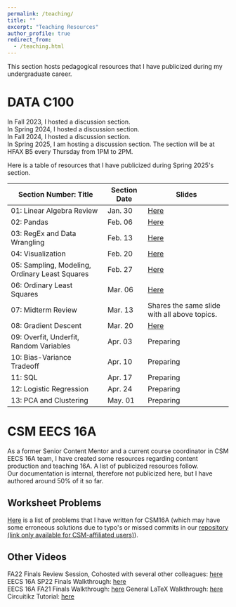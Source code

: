 ```yaml
---
permalink: /teaching/
title: ""
excerpt: "Teaching Resources"
author_profile: true
redirect_from: 
  - /teaching.html
---
```

This section hosts pedagogical resources that I have publicized during my undergraduate career.

DATA C100
======
In Fall 2023, I hosted a discussion section.\
In Spring 2024, I hosted a discussion section.\
In Fall 2024, I hosted a discussion section.\
In Spring 2025, I am hosting a discussion section. The section will be at HFAX B5 every Thursday from 1PM to 2PM.

Here is a table of resources that I have publicized during Spring 2025's section.

| Section Number: Title                          | Section Date | Slides                                                                                                       |
|------------------------------------------------|--------------|--------------------------------------------------------------------------------------------------------------|
| 01: Linear Algebra Review                      | Jan. 30        | [Here](https://1drv.ms/p/c/b131fdc900aa7401/ESQKGTeyfhlJg9sI_vrISUoBA9y0vZMwMjNU4FJI8wkJLg?e=aoiET1) |
| 02: Pandas                                     | Feb. 06        | [Here](https://1drv.ms/p/c/b131fdc900aa7401/EWYnfe7Hv_NKgevPDNoymysBVA1x2mHQ07koTKYbBDV2dA?e=Bhy2lr) |
| 03: RegEx and Data Wrangling                   | Feb. 13        | [Here](https://1drv.ms/p/c/b131fdc900aa7401/EWGikm4LzyFAoOd9jkEUWB4BrPEbIWiiVYiIESR-QKhW3A?e=yyuCli) |
| 04: Visualization                              | Feb. 20        | [Here](https://1drv.ms/p/c/b131fdc900aa7401/Ec64ZwAUzqpMnLGMVvLnkGABtkcdE1sbosiEDY3uGIiIBQ?e=3y5hPQ) |
| 05: Sampling, Modeling, Ordinary Least Squares | Feb. 27        | [Here](https://1drv.ms/p/c/b131fdc900aa7401/Eeq2LXbm789KoboT8SEZERIB0LHPP8WiZ4UePGZ6cYsY9Q?e=1Pj7Zd) |
| 06: Ordinary Least Squares                     | Mar. 06        | [Here](https://1drv.ms/p/c/b131fdc900aa7401/EcM8Gh2eZV9Ih5s9JpMJjUQBFkHAgmE-1z0gNT1vx1mDxw?e=nRhE1N) |
| 07: Midterm Review                             | Mar. 13        | Shares the same slide with all above topics. |
| 08: Gradient Descent                           | Mar. 20        | [Here](https://1drv.ms/p/c/b131fdc900aa7401/EcM8Gh2eZV9Ih5s9JpMJjUQBFkHAgmE-1z0gNT1vx1mDxw?e=nRhE1N) |
| 09: Overfit, Underfit, Random Variables        | Apr. 03        | Preparing |
| 10: Bias-Variance Tradeoff                     | Apr. 10        | Preparing |
| 11: SQL                                        | Apr. 17        | Preparing |
| 12: Logistic Regression                        | Apr. 24        | Preparing |
| 13: PCA and Clustering                         | May. 01        | Preparing |


CSM EECS 16A
======
As a former Senior Content Mentor and a current course coordinator in CSM EECS 16A team, I have created some resources
regarding content production and teaching 16A. A list of publicized resources follow.\
Our documentation is internal, therefore not publicized here, but I have authored around 50% of it so far.

## Worksheet Problems
[Here](https://drive.google.com/file/d/1-aqYUEP21PiCLoAGVdQzNmIJRM7AsG87/view?usp=sharing) is a list of problems that I have written for CSM16A (which may have some erroneous solutions due to typo's or missed commits in our [repository (link only available for CSM-affiliated users)](https://github.com/csmberkeley/csm-16a-v2)).

## Other Videos
FA22 Finals Review Session, Cohosted with several other colleagues: [here](https://www.youtube.com/watch?v=fTJHXGv5iUM)
EECS 16A SP22 Finals Walkthrough: [here](https://www.youtube.com/watch?v=EKBL9izmfgg&list=PL2Zt5-p8lNzSk01oL5AtRa4nzovw06sQG&pp=iAQB)\
EECS 16A FA21 Finals Walkthrough: [here](https://www.youtube.com/watch?v=0Vbe1sPvLPU&list=PL2Zt5-p8lNzTiFKXYYYSaj2t7mbFRWJka&pp=iAQB)
General LaTeX Walkthrough: [here](https://www.youtube.com/watch?v=CD9vNUgN33Q&list=PL2Zt5-p8lNzQ0ccnHPR-0PfjxCIk9tUHr&pp=iAQB)\
Circuitikz Tutorial: [here](https://www.youtube.com/watch?v=1tY3SBO3Gr4)
